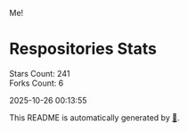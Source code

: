 Me!

# Respositories Stats
Stars Count: 241  
Forks Count: 6

2025-10-26 00:13:55  

This README is automatically generated by [🐰](https://github.com/rnitta/rnitta).
